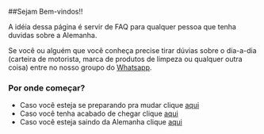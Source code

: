 ##Sejam Bem-vindos!!

A idéia dessa página é servir de FAQ para qualquer pessoa que tenha duvidas sobre a Alemanha.

Se você ou alguém que você conheça precise tirar dúvias sobre o dia-a-dia (carteira de motorista, marca de produtos de limpeza ou qualquer outra coisa) entre no nosso groupo do [Whatsapp](https://chat.whatsapp.com/G32CzWanEkyCvvfkf4ix2U).

### Por onde começar?

 - Caso você esteja se preparando pra mudar clique [aqui](./artigos/mudanca_alemanha.md)
 - Caso você tenha acabado de chegar clique [aqui](./artigos/chegando_na_alemanha.md)
 - Caso você esteja saindo da Alemanha clique [aqui](./artigos/saindo_da_alemanha.md)


